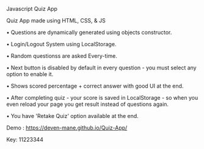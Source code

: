Javascript Quiz App

Quiz App made using HTML, CSS, & JS

• Questions are dynamically generated using objects constructor.

• Login/Logout System using LocalStorage.

• Random questionss are asked Every-time.

• Next button is disabled by default in every question - you must select any option to enable it.

• Shows scored percentage + correct answer with good UI at the end.

• After completing quiz - your score is saved in LocalStorage - so when you even reload your page you get result instead of questions again.

• You have 'Retake Quiz' option available at the end.

Demo : https://deven-mane.github.io/Quiz-App/

Key: 11223344
